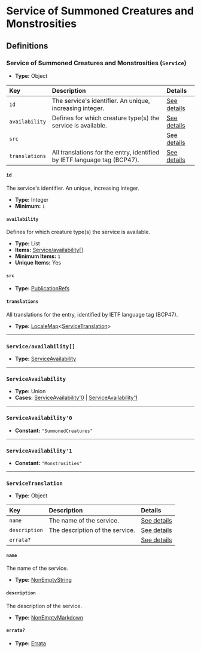 # Service of Summoned Creatures and Monstrosities

## Definitions

### <a name="Service"></a> Service of Summoned Creatures and Monstrosities (`Service`)

- **Type:** Object

Key | Description | Details
:-- | :-- | :--
`id` | The service's identifier. An unique, increasing integer. | <a href="#Service/id">See details</a>
`availability` | Defines for which creature type(s) the service is available. | <a href="#Service/availability">See details</a>
`src` |  | <a href="#Service/src">See details</a>
`translations` | All translations for the entry, identified by IETF language tag (BCP47). | <a href="#Service/translations">See details</a>

#### <a name="Service/id"></a> `id`

The service's identifier. An unique, increasing integer.

- **Type:** Integer
- **Minimum:** `1`

#### <a name="Service/availability"></a> `availability`

Defines for which creature type(s) the service is available.

- **Type:** List
- **Items:** <a href="#Service/availability[]">Service/availability[]</a>
- **Minimum Items:** `1`
- **Unique Items:** Yes

#### <a name="Service/src"></a> `src`

- **Type:** <a href="./source/_PublicationRef.md#PublicationRefs">PublicationRefs</a>

#### <a name="Service/translations"></a> `translations`

All translations for the entry, identified by IETF language tag (BCP47).

- **Type:** <a href="./_LocaleMap.md#LocaleMap">LocaleMap</a>&lt;<a href="#ServiceTranslation">ServiceTranslation</a>&gt;

---

### <a name="Service/availability[]"></a> `Service/availability[]`

- **Type:** <a href="#ServiceAvailability">ServiceAvailability</a>

---

### <a name="ServiceAvailability"></a> `ServiceAvailability`

- **Type:** Union
- **Cases:** <a href="#ServiceAvailability'0">ServiceAvailability'0</a> | <a href="#ServiceAvailability'1">ServiceAvailability'1</a>

---

### <a name="ServiceAvailability'0"></a> `ServiceAvailability'0`

- **Constant:** `"SummonedCreatures"`

---

### <a name="ServiceAvailability'1"></a> `ServiceAvailability'1`

- **Constant:** `"Monstrosities"`

---

### <a name="ServiceTranslation"></a> `ServiceTranslation`

- **Type:** Object

Key | Description | Details
:-- | :-- | :--
`name` | The name of the service. | <a href="#ServiceTranslation/name">See details</a>
`description` | The description of the service. | <a href="#ServiceTranslation/description">See details</a>
`errata?` |  | <a href="#ServiceTranslation/errata">See details</a>

#### <a name="ServiceTranslation/name"></a> `name`

The name of the service.

- **Type:** <a href="./_NonEmptyString.md#NonEmptyString">NonEmptyString</a>

#### <a name="ServiceTranslation/description"></a> `description`

The description of the service.

- **Type:** <a href="./_NonEmptyString.md#NonEmptyMarkdown">NonEmptyMarkdown</a>

#### <a name="ServiceTranslation/errata"></a> `errata?`

- **Type:** <a href="./source/_Erratum.md#Errata">Errata</a>
